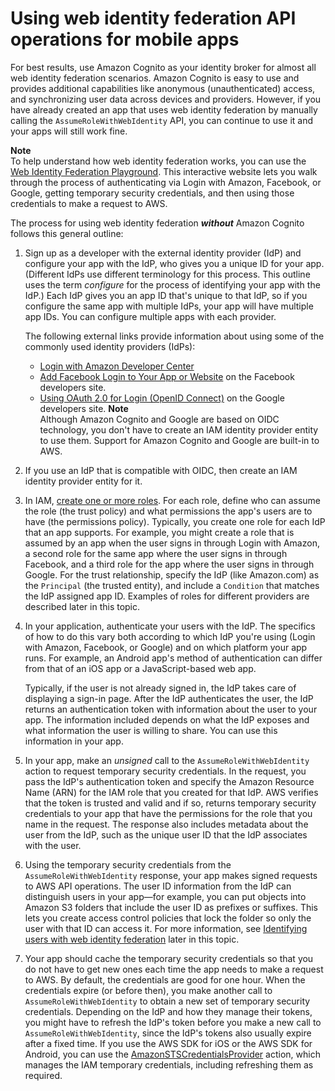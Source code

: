 # Using web identity federation API operations for mobile apps<a name="id_roles_providers_oidc_manual"></a>

For best results, use Amazon Cognito as your identity broker for almost all web identity federation scenarios\. Amazon Cognito is easy to use and provides additional capabilities like anonymous \(unauthenticated\) access, and synchronizing user data across devices and providers\. However, if you have already created an app that uses web identity federation by manually calling the `AssumeRoleWithWebIdentity` API, you can continue to use it and your apps will still work fine\. 

**Note**  
To help understand how web identity federation works, you can use the [Web Identity Federation Playground](http://aws.amazon.com/blogs/aws/the-aws-web-identity-federation-playground/)\. This interactive website lets you walk through the process of authenticating via Login with Amazon, Facebook, or Google, getting temporary security credentials, and then using those credentials to make a request to AWS\.

The process for using web identity federation ***without*** Amazon Cognito follows this general outline: 

1. Sign up as a developer with the external identity provider \(IdP\) and configure your app with the IdP, who gives you a unique ID for your app\. \(Different IdPs use different terminology for this process\. This outline uses the term *configure* for the process of identifying your app with the IdP\.\) Each IdP gives you an app ID that's unique to that IdP, so if you configure the same app with multiple IdPs, your app will have multiple app IDs\. You can configure multiple apps with each provider\. 

   The following external links provide information about using some of the commonly used identity providers \(IdPs\): 
   + [Login with Amazon Developer Center](https://login.amazon.com/) 
   + [Add Facebook Login to Your App or Website](https://developers.facebook.com/docs/facebook-login/v2.1) on the Facebook developers site\. 
   + [Using OAuth 2\.0 for Login \(OpenID Connect\)](https://developers.google.com/accounts/docs/OAuth2Login) on the Google developers site\.
**Note**  
Although Amazon Cognito and Google are based on OIDC technology, you don't have to create an IAM identity provider entity to use them\. Support for Amazon Cognito and Google are built\-in to AWS\.

1. If you use an IdP that is compatible with OIDC, then create an IAM identity provider entity for it\.

1. In IAM, [create one or more roles](id_roles_create_for-idp.md)\. For each role, define who can assume the role \(the trust policy\) and what permissions the app's users are to have \(the permissions policy\)\. Typically, you create one role for each IdP that an app supports\. For example, you might create a role that is assumed by an app when the user signs in through Login with Amazon, a second role for the same app where the user signs in through Facebook, and a third role for the app where the user signs in through Google\. For the trust relationship, specify the IdP \(like Amazon\.com\) as the `Principal` \(the trusted entity\), and include a `Condition` that matches the IdP assigned app ID\. Examples of roles for different providers are described later in this topic\. 

1. In your application, authenticate your users with the IdP\. The specifics of how to do this vary both according to which IdP you're using \(Login with Amazon, Facebook, or Google\) and on which platform your app runs\. For example, an Android app's method of authentication can differ from that of an iOS app or a JavaScript\-based web app\.

   Typically, if the user is not already signed in, the IdP takes care of displaying a sign\-in page\. After the IdP authenticates the user, the IdP returns an authentication token with information about the user to your app\. The information included depends on what the IdP exposes and what information the user is willing to share\. You can use this information in your app\.

1. In your app, make an *unsigned* call to the `AssumeRoleWithWebIdentity` action to request temporary security credentials\. In the request, you pass the IdP's authentication token and specify the Amazon Resource Name \(ARN\) for the IAM role that you created for that IdP\. AWS verifies that the token is trusted and valid and if so, returns temporary security credentials to your app that have the permissions for the role that you name in the request\. The response also includes metadata about the user from the IdP, such as the unique user ID that the IdP associates with the user\.

1. Using the temporary security credentials from the `AssumeRoleWithWebIdentity` response, your app makes signed requests to AWS API operations\. The user ID information from the IdP can distinguish users in your app—for example, you can put objects into Amazon S3 folders that include the user ID as prefixes or suffixes\. This lets you create access control policies that lock the folder so only the user with that ID can access it\. For more information, see [Identifying users with web identity federation](id_roles_providers_oidc_user-id.md) later in this topic\.

1. Your app should cache the temporary security credentials so that you do not have to get new ones each time the app needs to make a request to AWS\. By default, the credentials are good for one hour\. When the credentials expire \(or before then\), you make another call to `AssumeRoleWithWebIdentity` to obtain a new set of temporary security credentials\. Depending on the IdP and how they manage their tokens, you might have to refresh the IdP's token before you make a new call to `AssumeRoleWithWebIdentity`, since the IdP's tokens also usually expire after a fixed time\. If you use the AWS SDK for iOS or the AWS SDK for Android, you can use the [AmazonSTSCredentialsProvider](http://aws.amazon.com/blogs/mobile/using-the-amazoncredentialsprovider-protocol-in-the-aws-sdk-for-ios) action, which manages the IAM temporary credentials, including refreshing them as required\.